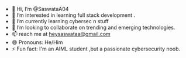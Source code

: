 - 👋 Hi, I’m @SaswataA04
- 👀 I’m interested in learning full stack development . 
- 🌱 I’m currently learning cybersec n stuff
- 💞️ I’m looking to collaborate on trending and emerging technologies. 
- 📫  reach me at heysaswataa@gmail.com
- 😄 Pronouns: He/Him
- ⚡ Fun fact: I'm an AIML student ,but a passionate cybersecurity noob. 

<!---
SaswataA04/SaswataA04 is a ✨ special ✨ repository because its `README.md` (this file) appears on your GitHub profile.
You can click the Preview link to take a look at your changes.
--->
